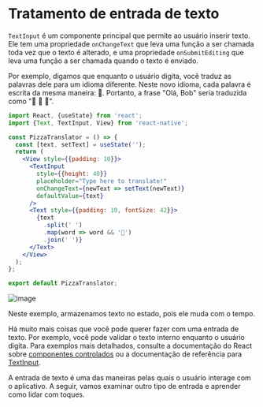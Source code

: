 # Tratamento de entrada de texto

`TextInput` é um componente principal que permite ao usuário inserir texto. Ele tem uma propriedade `onChangeText` que leva uma função a ser chamada toda vez que o texto é alterado, e uma propriedade `onSubmitEditing` que leva uma função a ser chamada quando o texto é enviado.

Por exemplo, digamos que enquanto o usuário digita, você traduz as palavras dele para um idioma diferente. Neste novo idioma, cada palavra é escrita da mesma maneira: 🍕. Portanto, a frase "Olá, Bob" seria traduzida como "🍕 🍕 🍕".

```jsx
import React, {useState} from 'react';
import {Text, TextInput, View} from 'react-native';

const PizzaTranslator = () => {
  const [text, setText] = useState('');
  return (
    <View style={{padding: 10}}>
      <TextInput
        style={{height: 40}}
        placeholder="Type here to translate!"
        onChangeText={newText => setText(newText)}
        defaultValue={text}
      />
      <Text style={{padding: 10, fontSize: 42}}>
        {text
          .split(' ')
          .map(word => word && '🍕')
          .join(' ')}
      </Text>
    </View>
  );
};

export default PizzaTranslator;
```
![image](https://github.com/tavaresgerson/reactnativedocbr/assets/22455192/aafdcbd6-5718-4e2c-9f6d-1d4fbecdc95e)

Neste exemplo, armazenamos texto no estado, pois ele muda com o tempo.

Há muito mais coisas que você pode querer fazer com uma entrada de texto. Por exemplo, você pode validar o texto interno enquanto o usuário digita. Para exemplos mais detalhados, consulte a documentação do React sobre [componentes controlados](https://reactjs.org/docs/forms.html#controlled-components) ou a documentação de referência para [TextInput](/docs/textinput.md).

A entrada de texto é uma das maneiras pelas quais o usuário interage com o aplicativo. A seguir, vamos examinar outro tipo de entrada e aprender como lidar com toques.
